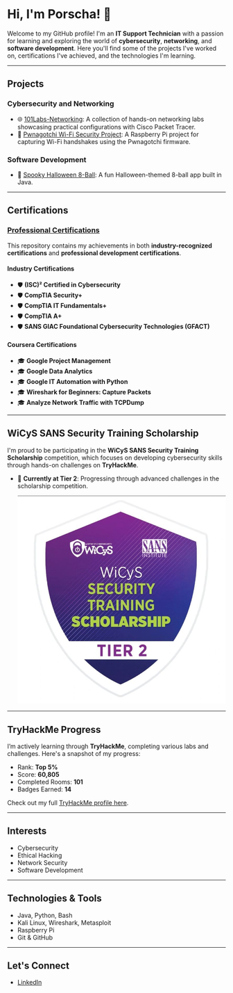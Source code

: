 # Hi, I'm Porscha! 👋

Welcome to my GitHub profile! I'm an **IT Support Technician** with a passion for learning and exploring the world of **cybersecurity**, **networking**, and **software development**. Here you'll find some of the projects I've worked on, certifications I've achieved, and the technologies I'm learning.

---

## Projects

### Cybersecurity and Networking
- 🌐 [101Labs-Networking](https://github.com/polucio/101Labs-Networking): A collection of hands-on networking labs showcasing practical configurations with Cisco Packet Tracer.
- 👾 [Pwnagotchi Wi-Fi Security Project](https://github.com/polucio/pwnagotchi-wifi-security): A Raspberry Pi project for capturing Wi-Fi handshakes using the Pwnagotchi firmware.

### Software Development
- 🎃 [Spooky Halloween 8-Ball](https://github.com/polucio/Halloween8BallJava): A fun Halloween-themed 8-ball app built in Java.

---

## Certifications

### [Professional Certifications](https://github.com/polucio/Professional-Certifications)
This repository contains my achievements in both **industry-recognized certifications** and **professional development certifications**.

#### Industry Certifications
- 🛡️ **(ISC)² Certified in Cybersecurity**
- 🛡️ **CompTIA Security+**
- 🛡️ **CompTIA IT Fundamentals+**
- 🛡️ **CompTIA A+**
- 🛡️ **SANS GIAC Foundational Cybersecurity Technologies (GFACT)**

#### Coursera Certifications
- 🎓 **Google Project Management**
- 🎓 **Google Data Analytics**
- 🎓 **Google IT Automation with Python**
- 🎓 **Wireshark for Beginners: Capture Packets**
- 🎓 **Analyze Network Traffic with TCPDump**

---

## WiCyS SANS Security Training Scholarship
I'm proud to be participating in the **WiCyS SANS Security Training Scholarship** competition, which focuses on developing cybersecurity skills through hands-on challenges on **TryHackMe**.

- 🌟 **Currently at Tier 2**: Progressing through advanced challenges in the scholarship competition.

  ![WiCyS SANS Tier 2 Badge](https://github.com/polucio/polucio/blob/main/Tier2Badge.jpg?raw=true)

---

## TryHackMe Progress
I’m actively learning through **TryHackMe**, completing various labs and challenges. Here's a snapshot of my progress:

- Rank: **Top 5%**
- Score: **60,805**
- Completed Rooms: **101**
- Badges Earned: **14**

Check out my full [TryHackMe profile here](https://tryhackme.com/r/p/Plucio).

---

## Interests
- Cybersecurity
- Ethical Hacking
- Network Security
- Software Development

---

## Technologies & Tools
- Java, Python, Bash
- Kali Linux, Wireshark, Metasploit
- Raspberry Pi
- Git & GitHub

---

## Let's Connect
- [LinkedIn](https://linkedin.com/in/porscha-lucio)
